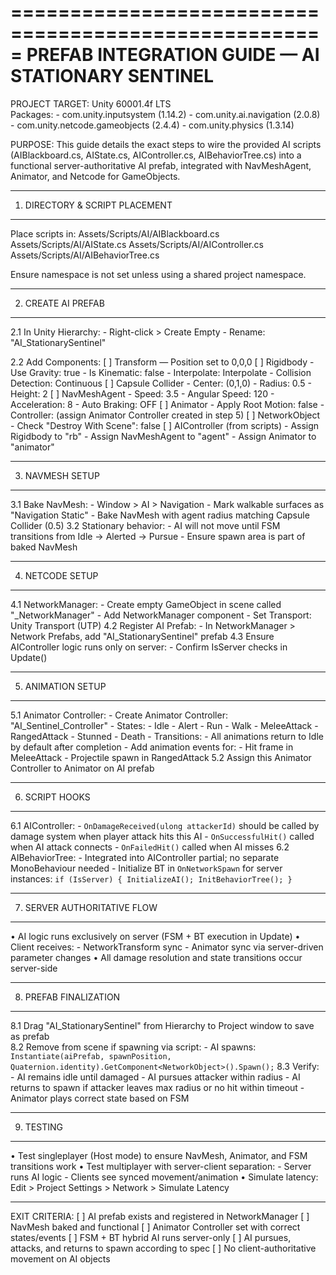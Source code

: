 =====================================================
PREFAB INTEGRATION GUIDE — AI STATIONARY SENTINEL
=====================================================

PROJECT TARGET:
Unity 60001.4f LTS  
Packages:
    - com.unity.inputsystem (1.14.2)
    - com.unity.ai.navigation (2.0.8)
    - com.unity.netcode.gameobjects (2.4.4)
    - com.unity.physics (1.3.14)

PURPOSE:
This guide details the exact steps to wire the provided AI scripts
(AIBlackboard.cs, AIState.cs, AIController.cs, AIBehaviorTree.cs)
into a functional server-authoritative AI prefab, integrated with
NavMeshAgent, Animator, and Netcode for GameObjects.

-----------------------------------------------------
1. DIRECTORY & SCRIPT PLACEMENT
-----------------------------------------------------
Place scripts in:
    Assets/Scripts/AI/AIBlackboard.cs
    Assets/Scripts/AI/AIState.cs
    Assets/Scripts/AI/AIController.cs
    Assets/Scripts/AI/AIBehaviorTree.cs

Ensure namespace is not set unless using a shared project namespace.

-----------------------------------------------------
2. CREATE AI PREFAB
-----------------------------------------------------
2.1 In Unity Hierarchy:
    - Right-click > Create Empty
    - Rename: "AI_StationarySentinel"

2.2 Add Components:
    [ ] Transform — Position set to 0,0,0
    [ ] Rigidbody
        - Use Gravity: true
        - Is Kinematic: false
        - Interpolate: Interpolate
        - Collision Detection: Continuous
    [ ] Capsule Collider
        - Center: (0,1,0)
        - Radius: 0.5
        - Height: 2
    [ ] NavMeshAgent
        - Speed: 3.5
        - Angular Speed: 120
        - Acceleration: 8
        - Auto Braking: OFF
    [ ] Animator
        - Apply Root Motion: false
        - Controller: (assign Animator Controller created in step 5)
    [ ] NetworkObject
        - Check "Destroy With Scene": false
    [ ] AIController (from scripts)
        - Assign Rigidbody to "rb"
        - Assign NavMeshAgent to "agent"
        - Assign Animator to "animator"

-----------------------------------------------------
3. NAVMESH SETUP
-----------------------------------------------------
3.1 Bake NavMesh:
    - Window > AI > Navigation
    - Mark walkable surfaces as "Navigation Static"
    - Bake NavMesh with agent radius matching Capsule Collider (0.5)
3.2 Stationary behavior:
    - AI will not move until FSM transitions from Idle → Alerted → Pursue
    - Ensure spawn area is part of baked NavMesh

-----------------------------------------------------
4. NETCODE SETUP
-----------------------------------------------------
4.1 NetworkManager:
    - Create empty GameObject in scene called "_NetworkManager"
    - Add NetworkManager component
    - Set Transport: Unity Transport (UTP)
4.2 Register AI Prefab:
    - In NetworkManager > Network Prefabs, add "AI_StationarySentinel" prefab
4.3 Ensure AIController logic runs only on server:
    - Confirm IsServer checks in Update()

-----------------------------------------------------
5. ANIMATION SETUP
-----------------------------------------------------
5.1 Animator Controller:
    - Create Animator Controller: "AI_Sentinel_Controller"
    - States:
        - Idle
        - Alert
        - Run
        - Walk
        - MeleeAttack
        - RangedAttack
        - Stunned
        - Death
    - Transitions:
        - All animations return to Idle by default after completion
    - Add animation events for:
        - Hit frame in MeleeAttack
        - Projectile spawn in RangedAttack
5.2 Assign this Animator Controller to Animator on AI prefab

-----------------------------------------------------
6. SCRIPT HOOKS
-----------------------------------------------------
6.1 AIController:
    - `OnDamageReceived(ulong attackerId)` should be called by damage system
      when player attack hits this AI
    - `OnSuccessfulHit()` called when AI attack connects
    - `OnFailedHit()` called when AI misses
6.2 AIBehaviorTree:
    - Integrated into AIController partial; no separate MonoBehaviour needed
    - Initialize BT in `OnNetworkSpawn` for server instances:
        ```
        if (IsServer)
        {
            InitializeAI();
            InitBehaviorTree();
        }
        ```

-----------------------------------------------------
7. SERVER AUTHORITATIVE FLOW
-----------------------------------------------------
• AI logic runs exclusively on server (FSM + BT execution in Update)
• Client receives:
    - NetworkTransform sync
    - Animator sync via server-driven parameter changes
• All damage resolution and state transitions occur server-side

-----------------------------------------------------
8. PREFAB FINALIZATION
-----------------------------------------------------
8.1 Drag "AI_StationarySentinel" from Hierarchy to Project window to save as prefab  
8.2 Remove from scene if spawning via script:
    - AI spawns: `Instantiate(aiPrefab, spawnPosition, Quaternion.identity).GetComponent<NetworkObject>().Spawn();`
8.3 Verify:
    - AI remains idle until damaged
    - AI pursues attacker within radius
    - AI returns to spawn if attacker leaves max radius or no hit within timeout
    - Animator plays correct state based on FSM

-----------------------------------------------------
9. TESTING
-----------------------------------------------------
• Test singleplayer (Host mode) to ensure NavMesh, Animator, and FSM transitions work
• Test multiplayer with server-client separation:
    - Server runs AI logic
    - Clients see synced movement/animation
• Simulate latency: Edit > Project Settings > Network > Simulate Latency

-----------------------------------------------------
EXIT CRITERIA:
[ ] AI prefab exists and registered in NetworkManager
[ ] NavMesh baked and functional
[ ] Animator Controller set with correct states/events
[ ] FSM + BT hybrid AI runs server-only
[ ] AI pursues, attacks, and returns to spawn according to spec
[ ] No client-authoritative movement on AI objects
